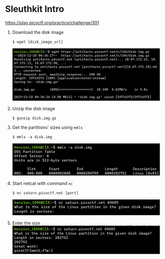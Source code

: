 # Sleuthkit Intro

https://play.picoctf.org/practice/challenge/301

1.  Download the disk image

    ```
    $ wget [disk_image_url]
    ```

    <img src="../assets/301/301_1.png" />

2.  Unzip the disk image

    ```
    $ gunzip disk.img.gz
    ```

3.  Get the partitions' sizes using <code>mmls</code>

    ```
    $ mmls -a disk.img
    ```

    <img src="../assets/301/301_2.png" />

4.  Start netcat with command <code>nc</code>

    ```
    $ nc saturn.picoctf.net [port]
    ```

    <img src="../assets/301/301_3.png" />

5.  Enter the size
    <img src="../assets/301/301_4.png" />
